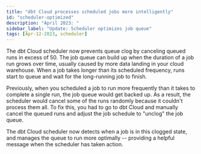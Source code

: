 ```yaml
---
title: "dbt Cloud processes scheduled jobs more intelligently"
id: "scheduler-optimized"
description: "April 2023: "
sidebar_label: "Update: Scheduler optimizes job queue"
tags: [Apr-12-2023, scheduler]
---
```


The dbt Cloud scheduler now prevents queue clog by canceling queued runs in excess of 50. The job queue can build up when the duration of a job run grows over time, usually caused by more data landing in your cloud warehouse. When a job takes longer than its scheduled frequency, runs start to queue and wait for the long-running job to finish. 

Previously, when you scheduled a job to run more frequently than it takes to complete a single run, the job queue would get backed up.  As a result, the scheduler would cancel some of the runs randomly because it couldn't process them all.  To fix this, you had to go to dbt Cloud and manually cancel the queued runs and adjust the job schedule to "unclog" the job queue.

The dbt Cloud scheduler now detects when a job is in this clogged state, and manages the queue to run more optimally -- providing a helpful message when the scheduler has taken action.
